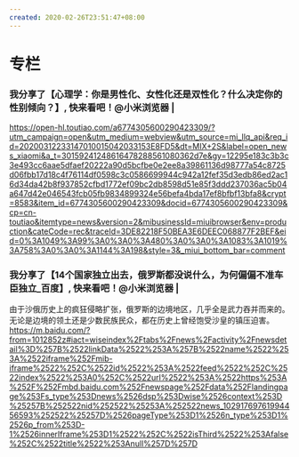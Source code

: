 ```yaml
---
created: 2020-02-26T23:51:47+08:00
---
```


# 专栏

### 我分享了【心理学：你是男性化、女性化还是双性化？什么决定你的性别倾向？】, 快来看吧！@小米浏览器 | 

https://open-hl.toutiao.com/a6774305600290423309/?utm_campaign=open&utm_medium=webview&utm_source=mi_llq_api&req_id=20200312233147010015042033153E8FD5&dt=MIX+2S&label=open_news_xiaomi&a_t=30159241248616478288561080362d7e&gy=12295e183c3b3c3e493cc6aae5dfaef20222a90d5bcfbe0e2ee8a39861136d98777a54c8725d06fbb17d18c4f76114df0598c3c0586699944c942a12fef35d3edb86ed2ac16d34da42b8f937852cfbd1772ef09bc2db8598d51e85f3ddd237036ac5b04a647d42e046543fcb05fb9834899324e56befa4bda17ef8bfbf13bfa8&crypt=8583&item_id=6774305600290423309&docid=6774305600290423309&cp=cn-toutiao&itemtype=news&version=2&mibusinessId=miuibrowser&env=production&cateCode=rec&traceId=3DE82218F50BEA3E6DEEC068877F2BEF&eid=0%3A1049%3A99%3A0%3A0%3A480%3A0%3A0%3A1083%3A1019%3A758%3A0%3A0%3A1144%3A198&style=3&_miui_bottom_bar=comment

### 我分享了【14个国家独立出去，俄罗斯都没说什么，为何偏偏不准车臣独立_百度】, 快来看吧！@小米浏览器 |

由于沙俄历史上的疯狂侵略扩张，俄罗斯的边境地区，几乎全是武力吞并而来的。无论是边境的领土还是少数民族民众，都在历史上曾经饱受沙皇的镇压迫害。 https://m.baidu.com/?from=1012852z#iact=wiseindex%2Ftabs%2Fnews%2Factivity%2Fnewsdetail%3D%257B%2522linkData%2522%253A%257B%2522name%2522%253A%2522iframe%252Fmib-iframe%2522%252C%2522id%2522%253A%2522feed%2522%252C%2522index%2522%253A0%252C%2522url%2522%253A%2522https%253A%252F%252Fmbd.baidu.com%252Fnewspage%252Fdata%252Flandingpage%253Fs_type%253Dnews%2526dsp%253Dwise%2526context%253D%25257B%252522nid%252522%25253A%252522news_10291769761994456593%252522%25257D%2526pageType%253D1%2526n_type%253D1%2526p_from%253D-1%2526innerIframe%253D1%2522%252C%2522isThird%2522%253Afalse%252C%2522title%2522%253Anull%257D%257D
